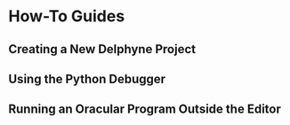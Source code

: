 # How-To Guides

## Creating a New Delphyne Project

## Using the Python Debugger

## Running an Oracular Program Outside the Editor